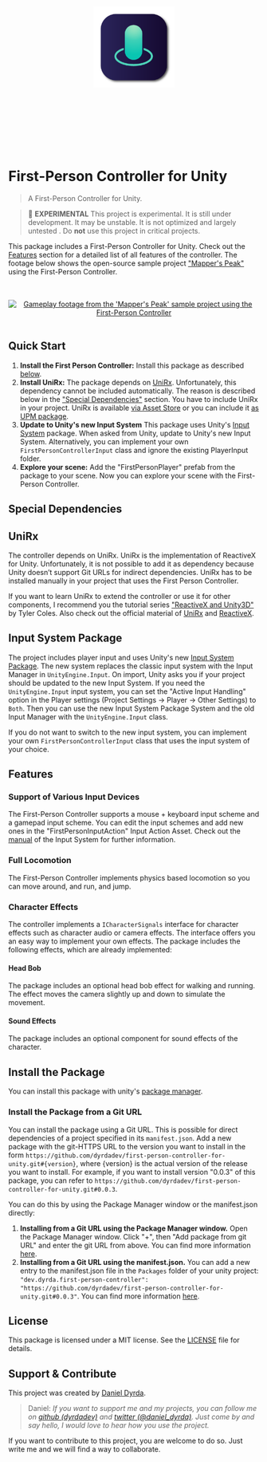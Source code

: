 <p align=center>
    <br>
    <br>
    <br>
    <br>
    <br>
    <br>
    <br>
    <a href="https://github.com/dyrdadev/first-person-controller-for-unity">
        <img src="./Media/first-person-controller-icon-preview.png" alt="An icon of the first person controller for unity project." width="162px"/>
    </a>
    <br>
    <br>
    <br>
    <br>
    <br>
    <br>
    <br>
    <br>
</p>

# First-Person Controller for Unity

> A First-Person Controller for Unity.

> 🧪 **EXPERIMENTAL** This project is experimental. It is still under development. It may be unstable. It is not optimized and largely untested . Do **not** use this project in critical projects.

This package includes a First-Person Controller for Unity. Check out the [Features](#features) section for a detailed list of all features of the controller. The footage below shows the open-source sample project ["Mapper's Peak"](https://github.com/dyrdadev/mappers-peak) using the First-Person Controller.

<p align=center>
    <br>
    <br>
    <a href="https://github.com/dyrdadev/first-person-controller-for-unity">
        <img src="./Media/first_person_controller_github_preview.gif" alt="Gameplay footage from the 'Mapper's Peak' sample project using the First-Person Controller"/>
    </a>
    <br>
    <br>
</p>

## Quick Start

1. **Install the First Person Controller:** Install this package as described [below](#install-the-package).
2. **Install UniRx:** The package depends on [UniRx](https://github.com/neuecc/UniRx). Unfortunately, this dependency cannot be included automatically. The reason is described below in the ["Special Dependencies"](#unirx) section. You have to include UniRx in your project. UniRx is available [via Asset Store](https://assetstore.unity.com/packages/tools/integration/unirx-reactive-extensions-for-unity-17276) or you can include it [as UPM package](https://github.com/neuecc/UniRx#upm-package).
3. **Update to Unity's new Input System** This package uses Unity's [Input System](https://docs.unity3d.com/2020.2/Documentation/Manual/com.unity.inputsystem.html) package. When asked from Unity, update to Unity's new Input System. Alternatively, you can implement your own ```FirstPersonControllerInput``` class and ignore the existing PlayerInput folder.
4. **Explore your scene:** Add the "FirstPersonPlayer" prefab from the package to your scene. Now you can explore your scene with the First-Person Controller.

## Special Dependencies

## UniRx

The controller depends on UniRx. UniRx is the implementation of ReactiveX for Unity. Unfortunately, it is not possible to add it as dependency because Unity doesn’t support Git URLs for indirect dependencies. UniRx has to be installed manually in your project that uses the First Person Controller.

If you want to learn UniRx to extend the controller or use it for other components, I recommend you the tutorial series ["ReactiveX and Unity3D"](https://ornithoptergames.com/reactiverx-in-unity3d-part-1/) by Tyler Coles. Also check out the official material of [UniRx](https://github.com/neuecc/UniRx) and [ReactiveX](http://reactivex.io/).

## Input System Package

The project includes player input and uses Unity's new [Input System Package](https://docs.unity3d.com/2020.2/Documentation/Manual/com.unity.inputsystem.html). The new system replaces the classic input system with the Input Manager in ```UnityEngine.Input```. On import, Unity asks you if your project should be updated to the new Input System. If you need the ```UnityEngine.Input``` input system, you can set the "Active Input Handling" option in the Player settings (Project Settings -> Player -> Other Settings) to ```Both```. Then you can use the new Input System Package System and the old Input Manager with the ```UnityEngine.Input``` class.

If you do not want to switch to the new input system, you can implement your own ```FirstPersonControllerInput``` class that uses the input system of your choice.

## Features

### Support of Various Input Devices

The First-Person Controller supports a mouse + keyboard input scheme and a gamepad input scheme. You can edit the input schemes and add new ones in the "FirstPersonInputAction" Input Action Asset. Check out the [manual](https://docs.unity3d.com/2020.2/Documentation/Manual/com.unity.inputsystem.html) of the Input System for further information.

### Full Locomotion

The First-Person Controller implements physics based locomotion so you can move around, and run, and jump.

### Character Effects

The controller implements a ```ICharacterSignals``` interface for character effects such as character audio or camera effects. The interface offers you an easy way to implement your own effects. The package includes the following effects, which are already implemented:

#### Head Bob

The package includes an optional head bob effect for walking and running. The effect moves the camera slightly up and down to simulate the movement.

#### Sound Effects

The package includes an optional component for sound effects of the character.

## Install the Package

You can install this package with unity's [package manager](https://docs.unity3d.com/Manual/PackagesList.html).

### Install the Package from a Git URL

You can install the package using a Git URL. This is possible for direct dependencies of a project specified in its ```manifest.json```. Add a new package with the git-HTTPS URL to the version you want to install in the form ``https://github.com/dyrdadev/first-person-controller-for-unity.git#{version}``, where {version} is the actual version of the release you want to install. For example, if you want to install version "0.0.3" of this package, you can refer to ``https://github.com/dyrdadev/first-person-controller-for-unity.git#0.0.3``.

You can do this by using the Package Manager window or the manifest.json directly:

1. **Installing from a Git URL using the Package Manager window.** Open the Package Manager window. Click "+", then "Add package from git URL" and enter the git URL from above. You can find more information [here](https://docs.unity3d.com/Manual/upm-ui-giturl.html).
2. **Installing from a Git URL using the manifest.json.** You can add a new entry to the manifest.json file in the ``Packages`` folder of your unity project: ```"dev.dyrda.first-person-controller": "https://github.com/dyrdadev/first-person-controller-for-unity.git#0.0.3"```. You can find more information [here](https://docs.unity3d.com/Manual/upm-git.html).

## License

This package is licensed under a MIT license. See the [LICENSE](/LICENSE.md) file for details.

## Support & Contribute

This project was created by [Daniel Dyrda](https://dyrda.io).

> Daniel: _If you want to support me and my projects, you can follow me on [github (dyrdadev)](https://github.com/dyrdadev) and [twitter (@daniel_dyrda)](https://twitter.com/daniel_dyrda). Just come by and say hello, I would love to hear how you use the project._

If you want to contribute to this project, you are welcome to do so. Just write me and we will find a way to collaborate.
